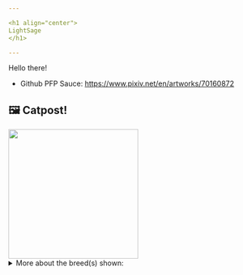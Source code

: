 ```yaml
---

<h1 align="center">
LightSage
</h1>

---
```


Hello there!


- Github PFP Sauce: https://www.pixiv.net/en/artworks/70160872


## 🖼️ Catpost!

<sub>
    <img src="https://cdn2.thecatapi.com/images/tv8tNeYaU.jpg" height="256">
</sub>


<details>
<summary>More about the breed(s) shown:</summary>

Breed: Abyssinian

Description: The Abyssinian is easy to care for, and a joy to have in your home. They’re affectionate cats and love both people and other animals.

Links:
<ul>
  <li>CFA http://cfa.org/Breeds/BreedsAB/Abyssinian.aspx</li>
  <li>Wikipedia https://en.wikipedia.org/wiki/Abyssinian_(cat)</li>
</ul> 

</details>
